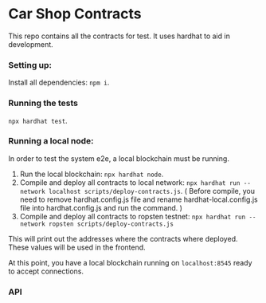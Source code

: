 # Car Shop Contracts

This repo contains all the contracts for test. It uses hardhat to aid in development.

### Setting up:

Install all dependencies: `npm i`.

### Running the tests

`npx hardhat test`.

### Running a local node:

In order to test the system e2e, a local blockchain must be running.

1. Run the local blockchain: `npx hardhat node`.
2. Compile and deploy all contracts to local network: `npx hardhat run --network localhost scripts/deploy-contracts.js`. 
(
    Before compile, you need to remove hardhat.config.js file and rename hardhat-local.config.js file into hardhat.config.js and run the command.
)
3. Compile and deploy all contracts to ropsten testnet: `npx hardhat run --network ropsten scripts/deploy-contracts.js`

This will print out the addresses where the contracts where deployed. These values will be
used in the frontend.

At this point, you have a local blockchain running on `localhost:8545` ready to accept connections.

### API